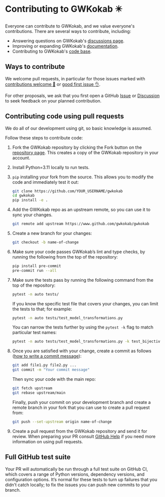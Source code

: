 <!-- Most things are copied from JAX developer documentation https://jax.readthedocs.io/en/latest/contributing.html -->

# Contributing to GWKokab ✴️

Everyone can contribute to GWKokab, and we
value everyone's contributions. There are several ways to contribute, including:

- Answering questions on GWKokab's [discussions page](https://github.com/gwkokab/gwkokab/discussions).
- Improving or expanding GWKokab's [documentation](https://gwkokab.readthedocs.io/en/latest/).
- Contributing to GWKokab's [code base](https://github.com/gwkokab/gwkokab).

## Ways to contribute

We welcome pull requests, in particular for those issues marked with
[contributions welcome 🙌](https://github.com/gwkokab/gwkokab/issues?q=is%3Aissue+is%3Aopen+label%3A%22contributions+welcome+%F0%9F%99%8C%22)
or [good first issue 👌](https://github.com/gwkokab/gwkokab/labels/good%20first%20issue%20%3Aok_hand%3A).

For other proposals, we ask that you first open a GitHub
[Issue](https://github.com/gwkokab/gwkokab/issues/new/choose) or
[Discussion](https://github.com/gwkokab/gwkokab/discussions) to seek feedback on your
planned contribution.

## Contributing code using pull requests

We do all of our development using git, so basic knowledge is assumed.

Follow these steps to contribute code:

1. Fork the GWKokab repository by clicking the Fork button on the [repository page](https://github.com/gwkokab/gwkokab). This creates a copy of the GWKokab repository in your account.
2. Install Python=3.11 locally to run tests.
3. `pip` installing your fork from the source. This allows you to modify the code and immediately test it out:

   ```bash
   git clone https://github.com/YOUR_USERNAME/gwkokab
   cd gwkokab
   pip install -e .
   ```

4. Add the GWKokab repo as an upstream remote, so you can use it to sync your changes.

      ```bash
      git remote add upstream https://www.github.com/gwkokab/gwkokab
      ```

5. Create a new branch for your changes:

   ```bash
   git checkout -b name-of-change
   ```

6. Make sure your code passes GWKokab’s lint and type checks, by running the following
   from the top of the repository:

   ```bash
   pip install pre-commit
   pre-commit run --all
   ```

7. Make sure the tests pass by running the following command from the top of the
   repository:

   ```bash
   pytest -n auto tests/
   ```

   If you know the specific test file that covers your changes, you can limit the tests to that; for example:

   ```bash
   pytest -n auto tests/test_model_transformations.py
   ```

   You can narrow the tests further by using the `pytest -k` flag to match particular test names:

   ```bash
   pytest -n auto tests/test_model_transformations.py -k test_bijective_transforms
   ```

8. Once you are satisfied with your change, create a commit as follows
   ([how to write a commit message](https://cbea.ms/git-commit/)):

   ```bash
   git add file1.py file2.py ...
   git commit -m "Your commit message"
   ```

   Then sync your code with the main repo:

   ```bash
   git fetch upstream
   git rebase upstream/main
   ```

   Finally, push your commit on your development branch and create a remote branch in
   your fork that you can use to create a pull request from:

   ```bash
   git push --set-upstream origin name-of-change
   ```

9. Create a pull request from the GWKokab repository and send it for review. When
   preparing your PR consult [GitHub Help](https://docs.github.com/en/pull-requests/collaborating-with-pull-requests/proposing-changes-to-your-work-with-pull-requests/about-pull-requests) if you need
   more information on using pull requests.

## Full GitHub test suite

Your PR will automatically be run through a full test suite on GitHub CI, which covers
a range of Python versions, dependency versions, and configuration options. It’s normal
for these tests to turn up failures that you didn’t catch locally; to fix the issues you
can push new commits to your branch.
